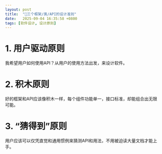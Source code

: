 ```yaml
---
layout: post
title:  "🌱三个框架/类/API的设计准则"
date:   2025-09-04 16:35:58 +0800
tags: [软件设计, 设计原则]
---
```


# 1. 用户驱动原则
我希望用户如何使用API？从用户的使用方法出发，来设计软件。

# 2. 积木原则
好的框架和API应该像积木一样，每个组件功能单一，接口标准，却能组合出无限可能。

# 3. “猜得到”原则
用户应该可以仅凭直觉和通用惯例来猜测API和用法，不用被迫读大量文档才能上手。
